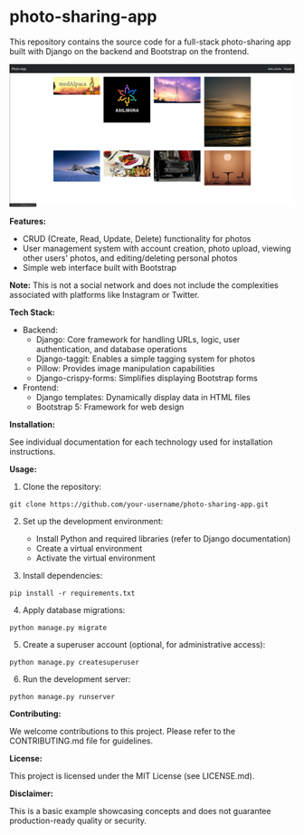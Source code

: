 # photo-sharing-app

This repository contains the source code for a full-stack photo-sharing app built with Django on the backend and Bootstrap on the frontend.


![home page](config/imgs/home.png)

**Features:**

* CRUD (Create, Read, Update, Delete) functionality for photos
* User management system with account creation, photo upload, viewing other users' photos, and editing/deleting personal photos
* Simple web interface built with Bootstrap

**Note:** This is not a social network and does not include the complexities associated with platforms like Instagram or Twitter.

**Tech Stack:**

* Backend:
    * Django: Core framework for handling URLs, logic, user authentication, and database operations
    * Django-taggit: Enables a simple tagging system for photos
    * Pillow: Provides image manipulation capabilities
    * Django-crispy-forms: Simplifies displaying Bootstrap forms
* Frontend:
    * Django templates: Dynamically display data in HTML files
    * Bootstrap 5: Framework for web design

**Installation:**

See individual documentation for each technology used for installation instructions.

**Usage:**

1. Clone the repository:

```
git clone https://github.com/your-username/photo-sharing-app.git
```

2. Set up the development environment:
    * Install Python and required libraries (refer to Django documentation)
    * Create a virtual environment
    * Activate the virtual environment

3. Install dependencies:

```
pip install -r requirements.txt
```

4. Apply database migrations:

```
python manage.py migrate
```

5. Create a superuser account (optional, for administrative access):

```
python manage.py createsuperuser
```

6. Run the development server:

```
python manage.py runserver
```

**Contributing:**

We welcome contributions to this project. Please refer to the CONTRIBUTING.md file for guidelines.

**License:**

This project is licensed under the MIT License (see LICENSE.md).

**Disclaimer:**

This is a basic example showcasing concepts and does not guarantee production-ready quality or security. 